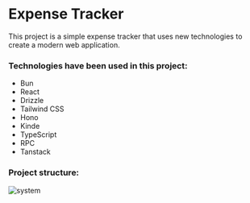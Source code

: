 # Expense Tracker

This project is a simple expense tracker that uses new technologies to create a modern web application.

### Technologies have been used in this project:

- Bun
- React
- Drizzle
- Tailwind CSS
- Hono
- Kinde
- TypeScript
- RPC
- Tanstack

### Project structure:

![system](https://github.com/ozlemsalehi/bronze/assets/80620802/27d46606-86d9-4cb0-ae0c-cee79926e144)
